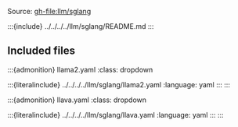 Source: <gh-file:llm/sglang>

:::{include} ../../../../llm/sglang/README.md
:::

## Included files

:::{admonition} llama2.yaml
:class: dropdown

:::{literalinclude} ../../../../llm/sglang/llama2.yaml
:language: yaml
:::
:::

:::{admonition} llava.yaml
:class: dropdown

:::{literalinclude} ../../../../llm/sglang/llava.yaml
:language: yaml
:::
:::

